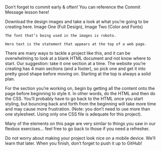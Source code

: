 Don’t forget to commit early & often! You can reference the Commit Message lesson here!

Download the design images and take a look at what you’re going to be creating here. Image One (Full Design), Image Two (Color and Fonts)

    The font that’s being used in the images is roboto.
    
    Hero text is the statement that appears at the top of a web page.

There are many ways to tackle a project like this, and it can be overwhelming to look at a blank HTML document and not know where to start. Our suggestion: take it one section at a time. The website you’re creating has 4 main sections (and a footer), so pick one and get it into pretty good shape before moving on. Starting at the top is always a solid plan.

For the section you’re working on, begin by getting all the content onto the page before beginning to style it. In other words, do the HTML and then do the CSS. You’ll probably have to go back to the HTML once you start styling, but bouncing back and forth from the beginning will take more time and may cause more frustration. (Note: you don’t need to use more than one stylesheet. Using only one CSS file is adequate for this project).

Many of the elements on this page are very similar to things you saw in our flexbox exercises… feel free to go back to those if you need a refresher.

Do not worry about making your project look nice on a mobile device. We’ll learn that later.
When you finish, don’t forget to push it up to GitHub!